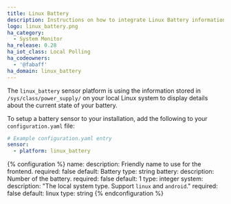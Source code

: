 ```yaml
---
title: Linux Battery
description: Instructions on how to integrate Linux Battery information into Home Assistant.
logo: linux_battery.png
ha_category:
  - System Monitor
ha_release: 0.28
ha_iot_class: Local Polling
ha_codeowners:
  - '@fabaff'
ha_domain: linux_battery
---
```


The `linux_battery` sensor platform is using the information stored in `/sys/class/power_supply/` on your local Linux system to display details about the current state of your battery.

To setup a battery sensor to your installation, add the following to your `configuration.yaml` file:

```yaml
# Example configuration.yaml entry
sensor:
  - platform: linux_battery
```

{% configuration %}
name:
  description: Friendly name to use for the frontend.
  required: false
  default: Battery
  type: string
battery:
  description: Number of the battery.
  required: false
  default: 1
  type: integer
system:
  description: "The local system type. Support `linux` and `android`."
  required: false
  default: linux
  type: string
{% endconfiguration %}
